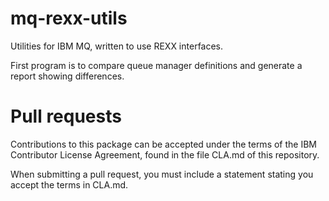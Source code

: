 mq-rexx-utils
=============

Utilities for IBM MQ, written to use REXX interfaces.

First program is to compare queue manager definitions and generate a report showing differences.

Pull requests
=============
Contributions to this package can be accepted under the terms of the 
IBM Contributor License Agreement, found in the file CLA.md of this repository.

When submitting a pull request, you must include a statement stating you accept the terms in CLA.md.
